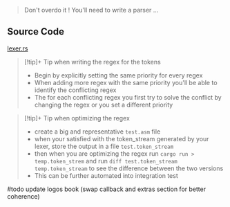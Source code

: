 > Don't overdo it ! You'll need to write a parser ...

## Source Code

[lexer.rs](https://github.com/benoitlx/simple-assembler/blob/main/src/lexer.rs)


> [!tip]+ Tip when writing the regex for the tokens
> - Begin by explicitly setting the same priority for every regex
> - When adding more regex with the same priority you'll be able to identify the conflicting regex
> - The for each conflicting regex you first try to solve the conflict by changing the regex or you set a different priority

> [!tip]+ Tip when optimizing the regex
> - create a big and representative `test.asm` file
> - when your satisfied with the token_stream generated by your lexer, store the output in a file `test.token_stream`
> - then when you are optimizing the regex run `cargo run > temp.token_strem` and run `diff test.token_stream temp.token_stream` to see the difference between the two versions
> - This can be further automated into integration test

#todo update logos book (swap callback and extras section for better coherence)